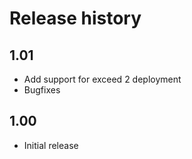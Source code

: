 # Release history
## 1.01
* Add support for exceed 2 deployment
* Bugfixes

## 1.00
* Initial release